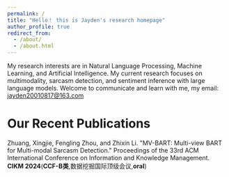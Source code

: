 ```yaml
---
permalink: /
title: "Hello！ this is Jayden's research homepage"
author_profile: true
redirect_from: 
  - /about/
  - /about.html
---
```


My research interests are in Natural Language Processing, Machine Learning, and Artificial Intelligence. My current research focuses on multimodality, sarcasm detection, and sentiment inference with large language models. 
Welcome to communicate and learn with me, my email: jayden20010817@163.com

Our Recent Publications
======
Zhuang, Xingjie, Fengling Zhou, and Zhixin Li. "MV-BART: Multi-view BART for Multi-modal Sarcasm Detection." Proceedings of the 33rd ACM International Conference on Information and Knowledge Management. **CIKM 2024**(**CCF-B类**,数据挖掘国际顶级会议,**oral**)





